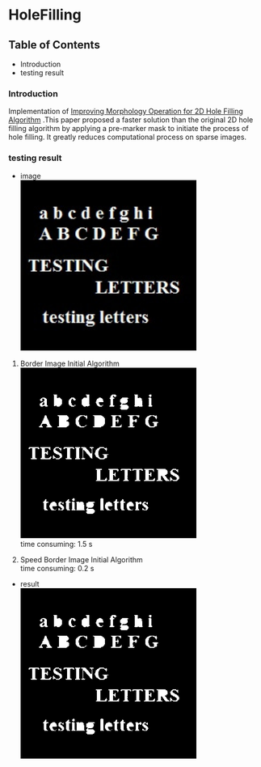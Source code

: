 # HoleFilling

## Table of Contents
* Introduction
* testing result

### Introduction
Implementation of [Improving Morphology Operation for 2D Hole Filling Algorithm](http://www.cscjournals.org/library/manuscriptinfo.php?mc=IJIP-493)
.This paper proposed a faster solution than the original 2D hole filling algorithm by applying a pre-marker mask to initiate the process of hole filling.
It greatly reduces computational process on sparse images.  


### testing result
* image  
![](/sample/hole.png)
1. Border Image Initial Algorithm 
![](/sample/BIIA.png)  
time consuming: 1.5 s  

2. Speed Border Image Initial Algorithm  
time consuming: 0.2 s  
* result  
![](/sample/result.png)
